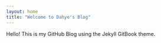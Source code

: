 ```yaml
---
layout: home
title: "Welcome to Dahye's Blog"
---
```


Hello! This is my GitHub Blog using the Jekyll GitBook theme.
